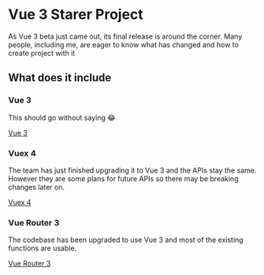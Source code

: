 # Vue 3 Starer Project

As Vue 3 beta just came out, its final release is around the corner. Many people, including me, are eager to know what has changed and how to create project with it

## What does it include

### Vue 3

This should go without saying 😂

[Vue 3](https://github.com/vuejs/vue-next)

### Vuex 4

The team has just finished upgrading it to Vue 3 and the APIs stay the same. However they are some plans for future APIs so there may be breaking changes later on.

[Vuex 4](https://github.com/vuejs/vuex/tree/4.0)

### Vue Router 3

The codebase has been upgraded to use Vue 3 and most of the existing functions are usable.

[Vue Router 3](https://github.com/vuejs/vue-router-next)
